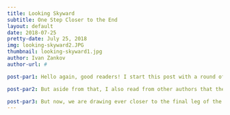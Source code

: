 ```yaml
---
title: Looking Skyward
subtitle: One Step Closer to the End
layout: default
date: 2018-07-25
pretty-date: July 25, 2018
img: looking-skyward2.JPG
thumbnail: looking-skyward1.jpg
author: Ivan Zankov
author-url: #

post-par1: Hello again, good readers! I start this post with a round of applause for my mates back up in Kiruna who just earlier this week endured the IPR! With it being Wednesday as I write this, we have passed it. But did we pass it - that’s the question. The presentation is now history, but what of its implications? Well, a couple of authors before me say there is a hint of good news in the air, so no sense in repeating what they said. We can hope for that pass however - let’s hope.

post-par2: But aside from that, I also read from other authors that the tests and construction are coming along quite well. Before the presentation this week, we each had our revision tasks for the SED, and I learned how to configure PDFs within a PDF. No joke, I never did this before, so there was some fun in that novelty. Of course with LaTeX, we also had to deal with correctly coded footnotes displaying incorrectly.

post-par3: But now, we are drawing ever closer to the final leg of the mission before launch - where we will all be back in September working around the clock! Considering how we may be so busy then, I take a moment every few nights to gaze at the night sky through my telescope and enjoy the slow-moving sights of our galaxy.
---
```


